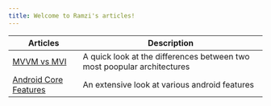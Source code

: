 ```yaml
---
title: Welcome to Ramzi's articles!
---
```


| Articles | Description |
| ----------- | ----------- |
| [MVVM vs MVI](https://ramzijabali.github.io/articles/MVVM-vs-MVI) | A quick look at the differences between two most poopular architectures|
| [Android Core Features](https://ramzijabali.github.io/articles/Summaries) | An extensive look at various android features |


